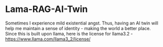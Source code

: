 # Lama-RAG-AI-Twin
Sometimes I experience mild existential angst. Thus, having an AI twin will help me maintain a sense of identity - making the world a better place. Since this is built upon llama, here is the license for llama3.2 - https://www.llama.com/llama3_2/license/
